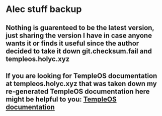 # Alec stuff backup

## Nothing is guarenteed to be the latest version, just sharing the version I have in case anyone wants it or finds it useful since the author decided to take it down git.checksum.fail and templeos.holyc.xyz

## If you are looking for TempleOS documentation at templeos.holyc.xyz that was taken down my re-generated TempleOS documentation here might be helpful to you: <a href="https://tinkeros.github.io/WbTempleOS/">TempleOS documentation</a>
